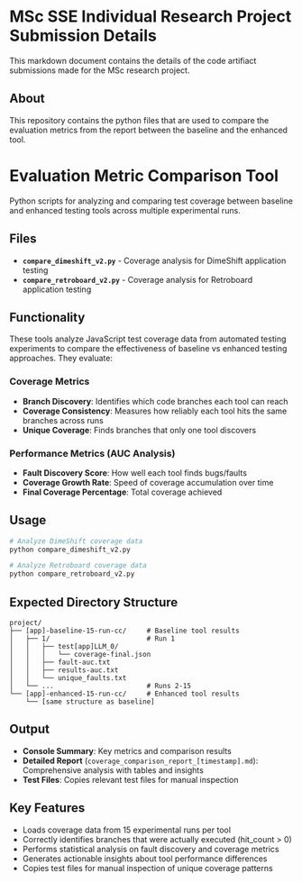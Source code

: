 # MSc SSE Individual Research Project Submission Details

This markdown document contains the details of the code artifiact submissions made for the MSc research project.

## About
This repository contains the python files that are used to compare the evaluation metrics from the report between the baseline and the enhanced tool. 

# Evaluation Metric Comparison Tool

Python scripts for analyzing and comparing test coverage between baseline and enhanced testing tools across multiple experimental runs.

## Files

- **`compare_dimeshift_v2.py`** - Coverage analysis for DimeShift application testing
- **`compare_retroboard_v2.py`** - Coverage analysis for Retroboard application testing

## Functionality

These tools analyze JavaScript test coverage data from automated testing experiments to compare the effectiveness of baseline vs enhanced testing approaches. They evaluate:

### Coverage Metrics
- **Branch Discovery**: Identifies which code branches each tool can reach
- **Coverage Consistency**: Measures how reliably each tool hits the same branches across runs
- **Unique Coverage**: Finds branches that only one tool discovers

### Performance Metrics (AUC Analysis)
- **Fault Discovery Score**: How well each tool finds bugs/faults
- **Coverage Growth Rate**: Speed of coverage accumulation over time
- **Final Coverage Percentage**: Total coverage achieved

## Usage

```bash
# Analyze DimeShift coverage data
python compare_dimeshift_v2.py

# Analyze Retroboard coverage data  
python compare_retroboard_v2.py
```

## Expected Directory Structure

```
project/
├── [app]-baseline-15-run-cc/     # Baseline tool results
│   ├── 1/                        # Run 1
│   │   ├── test[app]LLM_0/
│   │   │   └── coverage-final.json
│   │   ├── fault-auc.txt
│   │   ├── results-auc.txt
│   │   └── unique_faults.txt
│   └── ...                       # Runs 2-15
└── [app]-enhanced-15-run-cc/     # Enhanced tool results
    └── [same structure as baseline]
```

## Output

- **Console Summary**: Key metrics and comparison results
- **Detailed Report** (`coverage_comparison_report_[timestamp].md`): Comprehensive analysis with tables and insights
- **Test Files**: Copies relevant test files for manual inspection

## Key Features

- Loads coverage data from 15 experimental runs per tool
- Correctly identifies branches that were actually executed (hit_count > 0)
- Performs statistical analysis on fault discovery and coverage metrics
- Generates actionable insights about tool performance differences
- Copies test files for manual inspection of unique coverage patterns
